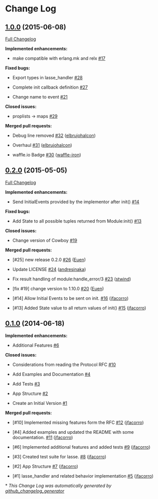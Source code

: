 # Change Log

## [1.0.0](https://github.com/inaka/lasse/tree/1.0.0) (2015-06-08)

[Full Changelog](https://github.com/inaka/lasse/compare/0.2.0...1.0.0)

**Implemented enhancements:**

- make compatible with erlang.mk and relx [\#17](https://github.com/inaka/lasse/issues/17)

**Fixed bugs:**

- Export types in lasse\_handler [\#28](https://github.com/inaka/lasse/issues/28)

- Complete init callback definition [\#27](https://github.com/inaka/lasse/issues/27)

- Change name to event [\#21](https://github.com/inaka/lasse/issues/21)

**Closed issues:**

- proplists -\> maps [\#29](https://github.com/inaka/lasse/issues/29)

**Merged pull requests:**

- Debug line removed [\#32](https://github.com/inaka/lasse/pull/32) ([elbrujohalcon](https://github.com/elbrujohalcon))

- Overhaul [\#31](https://github.com/inaka/lasse/pull/31) ([elbrujohalcon](https://github.com/elbrujohalcon))

- waffle.io Badge [\#30](https://github.com/inaka/lasse/pull/30) ([waffle-iron](https://github.com/waffle-iron))

## [0.2.0](https://github.com/inaka/lasse/tree/0.2.0) (2015-05-05)

[Full Changelog](https://github.com/inaka/lasse/compare/0.1.0...0.2.0)

**Implemented enhancements:**

- Send InitialEvents provided by the implementor after init\(\) [\#14](https://github.com/inaka/lasse/issues/14)

**Fixed bugs:**

- Add State to all possible tuples returned from Module:init\(\) [\#13](https://github.com/inaka/lasse/issues/13)

**Closed issues:**

- Change version of Cowboy [\#19](https://github.com/inaka/lasse/issues/19)

**Merged pull requests:**

- \[\#25\] new release 0.2.0 [\#26](https://github.com/inaka/lasse/pull/26) ([Euen](https://github.com/Euen))

- Update LICENSE [\#24](https://github.com/inaka/lasse/pull/24) ([andresinaka](https://github.com/andresinaka))

- Fix result handling of module:handle\_error/3 [\#23](https://github.com/inaka/lasse/pull/23) ([stwind](https://github.com/stwind))

- \[fix \#19\] change version to 1.10.0 [\#20](https://github.com/inaka/lasse/pull/20) ([Euen](https://github.com/Euen))

- \[\#14\] Allow Initial Events to be sent on init.  [\#16](https://github.com/inaka/lasse/pull/16) ([jfacorro](https://github.com/jfacorro))

- \[\#13\] Added State value to all return values of init\(\) [\#15](https://github.com/inaka/lasse/pull/15) ([jfacorro](https://github.com/jfacorro))

## [0.1.0](https://github.com/inaka/lasse/tree/0.1.0) (2014-06-18)

**Implemented enhancements:**

- Additional Features [\#6](https://github.com/inaka/lasse/issues/6)

**Closed issues:**

- Considerations from reading the Protocol RFC [\#10](https://github.com/inaka/lasse/issues/10)

- Add Examples and Documentation [\#4](https://github.com/inaka/lasse/issues/4)

- Add Tests [\#3](https://github.com/inaka/lasse/issues/3)

- App Structure [\#2](https://github.com/inaka/lasse/issues/2)

- Create an Initial Version [\#1](https://github.com/inaka/lasse/issues/1)

**Merged pull requests:**

- \[\#10\] Implemented missing features form the RFC [\#12](https://github.com/inaka/lasse/pull/12) ([jfacorro](https://github.com/jfacorro))

- \[\#4\] Added examples and updated the README with some documentation. [\#11](https://github.com/inaka/lasse/pull/11) ([jfacorro](https://github.com/jfacorro))

- \[\#6\] Implemented additional features and added tests [\#9](https://github.com/inaka/lasse/pull/9) ([jfacorro](https://github.com/jfacorro))

- \[\#3\] Created test suite for lasse. [\#8](https://github.com/inaka/lasse/pull/8) ([jfacorro](https://github.com/jfacorro))

- \[\#2\] App Structure [\#7](https://github.com/inaka/lasse/pull/7) ([jfacorro](https://github.com/jfacorro))

- \[\#1\] lasse\_handler and related behavior implementation [\#5](https://github.com/inaka/lasse/pull/5) ([jfacorro](https://github.com/jfacorro))



\* *This Change Log was automatically generated by [github_changelog_generator](https://github.com/skywinder/Github-Changelog-Generator)*